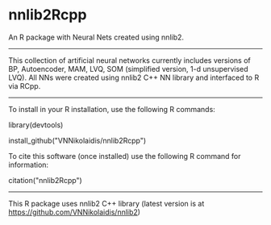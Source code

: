 # nnlib2Rcpp
An R package with Neural Nets created using nnlib2. 

---

This collection of artificial neural networks currently includes versions of BP, Autoencoder, MAM, LVQ, SOM (simplified version, 1-d unsupervised LVQ). All NNs were created using nnlib2 C++ NN library and interfaced to R via RCpp.

---

To install in your R installation, use the following R commands:

library(devtools) 

install_github("VNNikolaidis/nnlib2Rcpp")

To cite this software (once installed) use the following R command for information:

citation("nnlib2Rcpp")


---

This R package uses nnlib2 C++ library (latest version is at https://github.com/VNNikolaidis/nnlib2)
